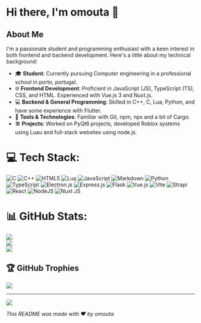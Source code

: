 # Hi there, I'm omouta 👋

## About Me

I'm a passionate student and programming enthusiast with a keen interest in both frontend and backend development. Here's a little about my technical background:

- 🎓 **Student**: Currently pursuing Computer engineering in a professional school in porto, portugal.
- 🌐 **Frontend Development**: Proficient in JavaScript (JS), TypeScript (TS), CSS, and HTML. Experienced with Vue.js 3 and Nuxt.js.
- 💻 **Backend & General Programming**: Skilled in C++, C, Lua, Python, and have some experience with Flutter.
- 🔧 **Tools & Technologies**: Familiar with Git, npm, npx and a bit of Cargo.
- 🛠 **Projects**: Worked on PyQt6 projects, developed Roblox systems using Luau and full-stack websites using node.js.

# 💻 Tech Stack:
![C](https://img.shields.io/badge/c-%2300599C.svg?style=for-the-badge&logo=c&logoColor=white) ![C++](https://img.shields.io/badge/c++-%2300599C.svg?style=for-the-badge&logo=c%2B%2B&logoColor=white) ![HTML5](https://img.shields.io/badge/html5-%23E34F26.svg?style=for-the-badge&logo=html5&logoColor=white) ![Lua](https://img.shields.io/badge/lua-%232C2D72.svg?style=for-the-badge&logo=lua&logoColor=white) ![JavaScript](https://img.shields.io/badge/javascript-%23323330.svg?style=for-the-badge&logo=javascript&logoColor=%23F7DF1E) ![Markdown](https://img.shields.io/badge/markdown-%23000000.svg?style=for-the-badge&logo=markdown&logoColor=white) ![Python](https://img.shields.io/badge/python-3670A0?style=for-the-badge&logo=python&logoColor=ffdd54) ![TypeScript](https://img.shields.io/badge/typescript-%23007ACC.svg?style=for-the-badge&logo=typescript&logoColor=white) ![Electron.js](https://img.shields.io/badge/Electron-191970?style=for-the-badge&logo=Electron&logoColor=white) ![Express.js](https://img.shields.io/badge/express.js-%23404d59.svg?style=for-the-badge&logo=express&logoColor=%2361DAFB) ![Flask](https://img.shields.io/badge/flask-%23000.svg?style=for-the-badge&logo=flask&logoColor=white) ![Vue.js](https://img.shields.io/badge/vue.js-%2335495e.svg?style=for-the-badge&logo=vuedotjs&logoColor=%234FC08D) ![Vite](https://img.shields.io/badge/vite-%23646CFF.svg?style=for-the-badge&logo=vite&logoColor=white) ![Strapi](https://img.shields.io/badge/strapi-%232E7EEA.svg?style=for-the-badge&logo=strapi&logoColor=white) ![React](https://img.shields.io/badge/react-%2320232a.svg?style=for-the-badge&logo=react&logoColor=%2361DAFB) ![NodeJS](https://img.shields.io/badge/node.js-6DA55F?style=for-the-badge&logo=node.js&logoColor=white) ![Nuxt JS](https://img.shields.io/badge/Nuxt-002E3B?style=for-the-badge&logo=nuxt.js&logoColor=#00DC82)

# 📊 GitHub Stats:
![](https://github-readme-stats.vercel.app/api?username=OMouta&theme=radical&hide_border=false&include_all_commits=true&count_private=true)<br/>
![](https://github-readme-streak-stats.herokuapp.com/?user=OMouta&theme=radical&hide_border=false)<br/>
![](https://github-readme-stats.vercel.app/api/top-langs/?username=OMouta&theme=radical&hide_border=false&include_all_commits=true&count_private=true&layout=compact)

## 🏆 GitHub Trophies
![](https://github-profile-trophy.vercel.app/?username=OMouta&theme=radical&no-frame=false&no-bg=true&margin-w=4)

---
[![](https://visitcount.itsvg.in/api?id=OMouta&icon=0&color=0)](https://visitcount.itsvg.in)

<!-- Proudly created with GPRM ( https://gprm.itsvg.in ) -->
*This README was made with ❤️ by omouta*
